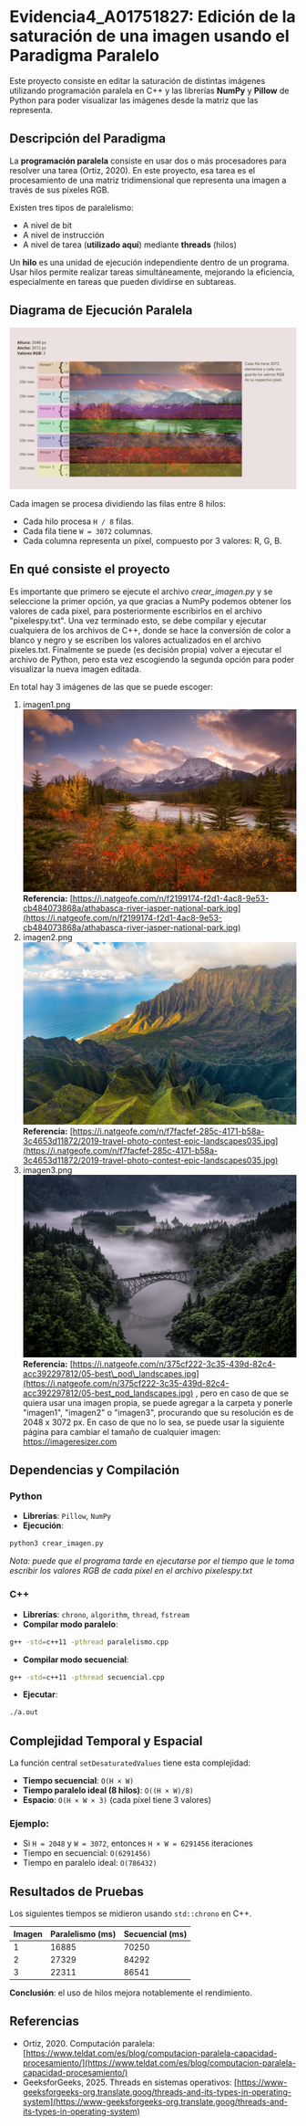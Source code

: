 # Evidencia4_A01751827: Edición de la saturación de una imagen usando el Paradigma Paralelo

Este proyecto consiste en editar la saturación de distintas imágenes utilizando programación paralela en C++ y las librerías **NumPy** y **Pillow** de Python para poder visualizar las imágenes desde la matriz que las representa.

## Descripción del Paradigma

La **programación paralela** consiste en usar dos o más procesadores para resolver una tarea (Ortiz, 2020). En este proyecto, esa tarea es el procesamiento de una matriz tridimensional que representa una imagen a través de sus píxeles RGB.

Existen tres tipos de paralelismo:

* A nivel de bit
* A nivel de instrucción
* A nivel de tarea (**utilizado aquí**) mediante **threads** (hilos)

Un **hilo** es una unidad de ejecución independiente dentro de un programa. Usar hilos permite realizar tareas simultáneamente, mejorando la eficiencia, especialmente en tareas que pueden dividirse en subtareas.

## Diagrama de Ejecución Paralela

<img src="https://github.com/XimePerezEscalante/Evidencia4_A01751827/blob/main/diagrama.jpg">

Cada imagen se procesa dividiendo las filas entre 8 hilos:

* Cada hilo procesa `H / 8` filas.
* Cada fila tiene `W = 3072` columnas.
* Cada columna representa un píxel, compuesto por 3 valores: R, G, B.

## En qué consiste el proyecto
Es importante que primero se ejecute el archivo _crear_imagen.py_ y se seleccione la primer opción, ya que gracias a NumPy podemos obtener los valores de cada pixel, para posteriormente escribirlos en el archivo "pixelespy.txt". 
Una vez terminado esto, se debe compilar y ejecutar cualquiera de los archivos de C++, donde se hace la conversión de color a blanco y negro y se escriben los valores actualizados en el archivo pixeles.txt.
Finalmente se puede (es decisión propia) volver a ejecutar el archivo de Python, pero esta vez escogiendo la segunda opción para poder visualizar la nueva imagen editada.

En total hay 3 imágenes de las que se puede escoger:
1. imagen1.png
   <img src="https://github.com/XimePerezEscalante/Evidencia4_A01751827/blob/main/imagen1.png">
   **Referencia:** [https://i.natgeofe.com/n/f2199174-f2d1-4ac8-9e53-cb484073868a/athabasca-river-jasper-national-park.jpg](https://i.natgeofe.com/n/f2199174-f2d1-4ac8-9e53-cb484073868a/athabasca-river-jasper-national-park.jpg)
3. imagen2.png
   <img src="https://github.com/XimePerezEscalante/Evidencia4_A01751827/blob/main/imagen2.png">
   **Referencia:** [https://i.natgeofe.com/n/f7facfef-285c-4171-b58a-3c4653d11872/2019-travel-photo-contest-epic-landscapes035.jpg](https://i.natgeofe.com/n/f7facfef-285c-4171-b58a-3c4653d11872/2019-travel-photo-contest-epic-landscapes035.jpg)
5. imagen3.png
   <img src="https://github.com/XimePerezEscalante/Evidencia4_A01751827/blob/main/imagen3.png">
   **Referencia:** [https://i.natgeofe.com/n/375cf222-3c35-439d-82c4-acc392297812/05-best\_pod\_landscapes.jpg](https://i.natgeofe.com/n/375cf222-3c35-439d-82c4-acc392297812/05-best_pod_landscapes.jpg)
, pero en caso de que se quiera usar una imagen propia, se puede agregar a la carpeta y ponerle "imagen1", "imagen2" o "imagen3", procurando que su resolución es de 2048 x 3072 px. En caso de que no lo sea, se puede usar la siguiente página para cambiar el tamaño de cualquier imagen: https://imageresizer.com
## Dependencias y Compilación

### Python

* **Librerías**: `Pillow`, `NumPy`
* **Ejecución**:

```bash
python3 crear_imagen.py
```
_Nota: puede que el programa tarde en ejecutarse por el tiempo que le toma escribir los valores RGB de cada píxel en el archivo pixelespy.txt_
### C++

* **Librerías**: `chrono`, `algorithm`, `thread`, `fstream`
* **Compilar modo paralelo**:

```bash
g++ -std=c++11 -pthread paralelismo.cpp
```

* **Compilar modo secuencial**:

```bash
g++ -std=c++11 -pthread secuencial.cpp
```

* **Ejecutar**:

```bash
./a.out
```

## Complejidad Temporal y Espacial

La función central `setDesaturatedValues` tiene esta complejidad:

* **Tiempo secuencial**: `O(H × W)`
* **Tiempo paralelo ideal (8 hilos)**: `O((H × W)/8)`
* **Espacio**: `O(H × W × 3)` (cada píxel tiene 3 valores)

### Ejemplo:

* Si `H = 2048` y `W = 3072`, entonces `H × W = 6291456` iteraciones
* Tiempo en secuencial: `O(6291456)`
* Tiempo en paralelo ideal: `O(786432)`

## Resultados de Pruebas

Los siguientes tiempos se midieron usando `std::chrono` en C++.

| Imagen | Paralelismo (ms) | Secuencial (ms) |
| ------ | ---------------- | --------------- |
| 1      | 16885            | 70250           |
| 2      | 27329            | 84292           |
| 3      | 22311            | 86541           |

**Conclusión**: el uso de hilos mejora notablemente el rendimiento.

## Referencias

* Ortiz, 2020. Computación paralela: [https://www.teldat.com/es/blog/computacion-paralela-capacidad-procesamiento/](https://www.teldat.com/es/blog/computacion-paralela-capacidad-procesamiento/)
* GeeksforGeeks, 2025. Threads en sistemas operativos: [https://www-geeksforgeeks-org.translate.goog/threads-and-its-types-in-operating-system](https://www-geeksforgeeks-org.translate.goog/threads-and-its-types-in-operating-system)

